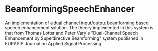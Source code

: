 # BeamformingSpeechEnhancer
An implementation of a dual channel input/output beamforming based speech enhancement solution.
The theory implemented in this system is that from Thomas Lotter and Peter Vary's "Dual-Channel Speech Enhancement by Superdirective Beamforming" system published in EURASIP Journal on Applied Signal Processing
